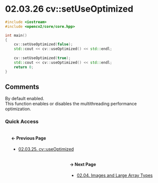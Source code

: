 # 02.03.26 cv::setUseOptimized

```cxx
#include <iostream>
#include <opencv2/core/core.hpp>

int main()
{
    cv::setUseOptimized(false);
    std::cout << cv::useOptimized() << std::endl;
    
    cv::setUseOptimized(true);
    std::cout << cv::useOptimized() << std::endl;
    return 0;
}

```

## <span title="References: Learning OpenCV 3 - page 67">Comments</span>

By default enabled.  
This function enables or disables the multithreading performance optimization.

### Quick Access

<div class="previous_page" style="float:left;margin-left:20px;margin-right:20px">

#### &#8592; Previous Page

* [02.03.25. cv::useOptimized](./../../02.data_types/03.utility_functions/25.useoptimized.md)

</div>
<div class="next_page" style="float:right;margin-left:20px;margin-right:20px">

#### &#8594; Next Page

* [02.04. Images and Large Array Types](./../../02.data_types/04.images/00.README.md)

</div>

